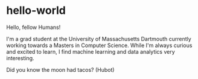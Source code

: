 # hello-world

Hello, fellow Humans!

I'm a grad student at the University of Massachusetts Dartmouth currently working towards a Masters in Computer Science.
While I'm always curious and excited to learn, I find machine learning and data analytics very interesting.

Did you know the moon had tacos? (Hubot)
